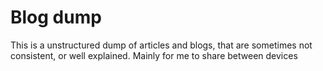 # Blog dump

This is a unstructured dump of articles and blogs, that are sometimes not consistent, or well explained. Mainly for me to share between devices

